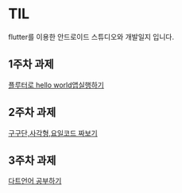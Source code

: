 # TIL

flutter를 이용한 안드로이드 스튜디오와 개발일지 입니다.

## 1주차 과제

[플루터로 hello world앱실행하기](https://github.com/izuna69/app/blob/test2/2021136057_b/%ED%94%8C%EB%A3%A8%ED%84%B0%EB%A1%9C%20hello%20world%20%EC%95%B1%EC%8B%A4%ED%96%89%ED%95%98%EA%B8%B0%201b230e98279f8038bc9afa1ec9603995.md)

## 2주차 과제


[구구단,사각형,요일코드 짜보기](https://github.com/izuna69/app/blob/test2/2021136057_b/2%EC%A3%BC%EC%B0%A8%EA%B3%BC%EC%A0%9C.md) 

## 3주차 과제

[다트언어 공부하기](https://github.com/izuna69/app/blob/test2/2021136057_b/dart%EC%96%B8%EC%96%B4%201bd30e98279f80fb84b9c52a2e9f6ab5.md)



